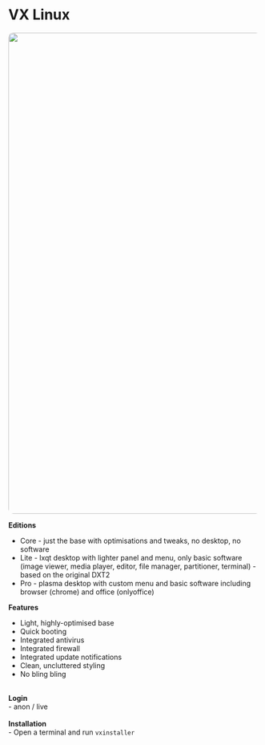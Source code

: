 # VX Linux
<img src="https://github.com/dessington/vx-linux/blob/main/desktop-pro.jpg" style="width:960px;border-radius:10px!important;">

**Editions**
- Core - just the base with optimisations and tweaks, no desktop, no software
- Lite - lxqt desktop with lighter panel and menu, only basic software (image viewer, media player, editor, file manager, partitioner, terminal) - based on the original DXT2
- Pro - plasma desktop with custom menu and basic software including browser (chrome) and office (onlyoffice)

**Features**
- Light, highly-optimised base<br>
- Quick booting<br>
- Integrated antivirus<br>
- Integrated firewall<br>
- Integrated update notifications<br>
- Clean, uncluttered styling<br>
- No bling bling<br>
<br>
<b>Login</b><br>
- anon / live
<br><br>
<b>Installation</b><br>
- Open a terminal and run <code>vxinstaller</code>
